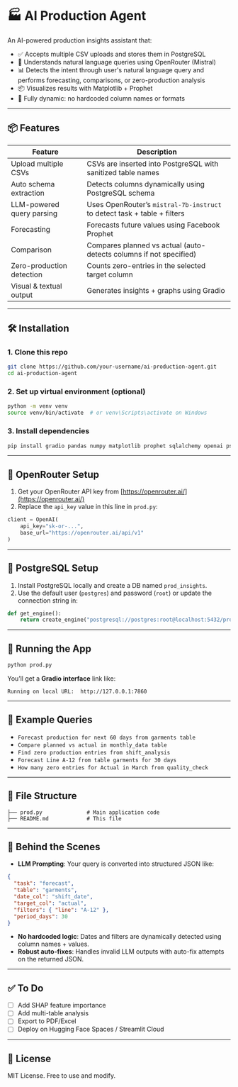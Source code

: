 
# 🏭 AI Production Agent

An AI-powered production insights assistant that:
- ✅ Accepts multiple CSV uploads and stores them in PostgreSQL
- 🧠 Understands natural language queries using OpenRouter (Mistral)
- 📊 Detects the intent through user's natural language query and performs forecasting, comparisons, or zero-production analysis
- 📦 Visualizes results with Matplotlib + Prophet
- 🚀 Fully dynamic: no hardcoded column names or formats

---

## 📦 Features

| Feature                     | Description                                                              |
|----------------------------|--------------------------------------------------------------------------|
| Upload multiple CSVs       | CSVs are inserted into PostgreSQL with sanitized table names             |
| Auto schema extraction     | Detects columns dynamically using PostgreSQL schema                      |
| LLM-powered query parsing  | Uses OpenRouter’s `mistral-7b-instruct` to detect task + table + filters |
| Forecasting                | Forecasts future values using Facebook Prophet                           |
| Comparison                 | Compares planned vs actual (auto-detects columns if not specified)       |
| Zero-production detection  | Counts zero-entries in the selected target column                        |
| Visual & textual output    | Generates insights + graphs using Gradio                                 |

---

## 🛠️ Installation

### 1. Clone this repo

```bash
git clone https://github.com/your-username/ai-production-agent.git
cd ai-production-agent
````

### 2. Set up virtual environment (optional)

```bash
python -m venv venv
source venv/bin/activate  # or venv\Scripts\activate on Windows
```

### 3. Install dependencies

```bash
pip install gradio pandas numpy matplotlib prophet sqlalchemy openai psycopg2-binary
```

---

## 🧠 OpenRouter Setup

1. Get your OpenRouter API key from [https://openrouter.ai/](https://openrouter.ai/)
2. Replace the `api_key` value in this line in `prod.py`:

```python
client = OpenAI(
    api_key="sk-or-...",
    base_url="https://openrouter.ai/api/v1"
)
```

---

## 🐘 PostgreSQL Setup

1. Install PostgreSQL locally and create a DB named `prod_insights`.
2. Use the default user (`postgres`) and password (`root`) or update the connection string in:

```python
def get_engine():
    return create_engine("postgresql://postgres:root@localhost:5432/prod_insights")
```

---

## 🚀 Running the App

```bash
python prod.py
```

You’ll get a **Gradio interface** link like:

```
Running on local URL:  http://127.0.0.1:7860
```

---

## 🧪 Example Queries

* `Forecast production for next 60 days from garments table`
* `Compare planned vs actual in monthly_data table`
* `Find zero production entries from shift_analysis`
* `Forecast Line A-12 from table garments for 30 days`
* `How many zero entries for Actual in March from quality_check`

---

## 📁 File Structure

```
├── prod.py              # Main application code
├── README.md            # This file
```

---

## 🧠 Behind the Scenes

* **LLM Prompting**: Your query is converted into structured JSON like:

```json
{
  "task": "forecast",
  "table": "garments",
  "date_col": "shift_date",
  "target_col": "actual",
  "filters": { "line": "A-12" },
  "period_days": 30
}
```

* **No hardcoded logic**: Dates and filters are dynamically detected using column names + values.
* **Robust auto-fixes**: Handles invalid LLM outputs with auto-fix attempts on the returned JSON.

---

## ✅ To Do

* [ ] Add SHAP feature importance
* [ ] Add multi-table analysis
* [ ] Export to PDF/Excel
* [ ] Deploy on Hugging Face Spaces / Streamlit Cloud

---

## 📝 License

MIT License. Free to use and modify.

